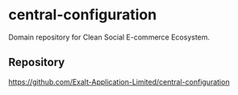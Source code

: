 # central-configuration

Domain repository for Clean Social E-commerce Ecosystem.

## Repository
https://github.com/Exalt-Application-Limited/central-configuration
